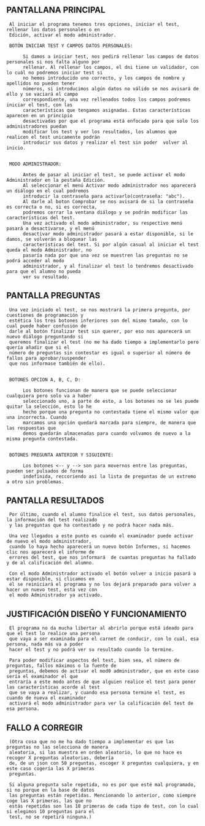 


PANTALLANA PRINCIPAL
--------------------------------
     Al iniciar el programa tenemos tres opciones, iniciar el test, rellenar los datos personales o en
     Edición, activar el modo administrador. 

     BOTÓN INICIAR TEST Y CAMPOS DATOS PERSONALES:

          Si damos a iniciar test, nos pedirá rellenar los campos de datos personales si nos falta alguno por 
          rellenar. Al rellenar los campos, el dni tiene un validador, con lo cuál no podremos iniciar test si
          no hemos introducido uno correcto, y los campos de nombre y apellidos no pueden tener
          números, si introducimos algún datos no válido se nos avisará de ello y se vaciará el campo
          correspondiente, una vez rellenados todos los campos podremos iniciar el test, con las 
          características que tengamos asignadas. Estas características aparecen en un principio 
          desactivadas por que el programa está enfocado para que solo los administradores puedan
          modificar los test y ver los resultados, los alumnos que realicen el test unicamente podrán
          introducir sus datos y realizar el test sin poder  volver al inicio. 


     MODO ADMINISTRADOR:

          Antes de pasar al iniciar el test, se puede activar el modo Administrador en la pestaña Edición. 
          Al seleccionar el menú Activar modo administrador nos aparecerá un diálogo en el cual podremos 
          introducir la contraseña para activarlo(contraseña: "abc"). 
          Al darle al boton Comprobar se nos avisará de si la contraseña es correcta o no, si es correcta, 
          podremos cerrar la ventana diálogo y se podrán modificar las características del test.
          Una vez activado el modo administrador, su respectivo menú pasará a desactivarse, y el menú 
          desactivar modo administrador pasará a estar disponible, si le damos, se volverán a bloquear las 
          características del test. Si por algún casual al iniciar el test queda el modo Administrador, no
          pasaría nada por que una vez se muestren las preguntas no se podrá acceder al modo
          administrador, y al finalizar el test lo tendremos desactivado para que el alumno no pueda
          ver su resultado.



PANTALLA PREGUNTAS
-------------------------------
     Una vez iniciado el test, se nos mostrará la primera pregunta, por cuestiones de programación y
     estética los tres botones inferiores son del mismo tamaño, con lo cual puede haber confusión de
     darle al botón finalizar test sin querer, por eso nos aparecerá un nuevo diálogo preguntando si
     queremos finalizar el test (no me ha dado tiempo a implementarlo pero quería añadir que si el
     número de preguntas sin contestar es igual o superior al número de fallos para aprobar/suspender
     que nos informase también de ello).


     BOTONES OPCION A, B, C, D:

          Los botones funcionan de manera que se puede seleccionar cualquiera pero solo va a haber
          seleccionado uno, a parte de esto, a los botones no se les puede quitar la selección, esto lo he
          hecho porque una pregunta no contestada tiene el mismo valor que una incorrecta. Cuando
          marcamos una opción quedará marcada para siempre, de manera que las respuestas que
          demos quedarán almacenadas para cuando volvamos de nuevo a la misma pregunta contestada.


     BOTONES PREGUNTA ANTERIOR Y SIGUIENTE:

          Los botones <-- y --> son para movernos entre las preguntas, pueden ser pulsados de forma
          indefinida, reccoriendo así la lista de preguntas de un extremo a otro sin problemas.



PANTALLA RESULTADOS
--------------------------------
     Por último, cuando el alumno finalice el test, sus datos personales, la información del test realizado
     y las preguntas que ha contestado y no podrá hacer nada más.

     Una vez llegados a este punto es cuando el examinador puede activar de nuevo el modo administrador, 
     cuando lo haya hecho aparecerá un nuevo botón Informes, si hacemos clic nos aparecerá el informe de 
     errores del test, que nos informará  de cuantas preguntas ha fallado y de al calificación del alumno.

     Con el modo Administrador activado el botón volver a inicio pasará a estar disponible, si clicamos en
     él se reiniciará el programa y no los dejará preparado para volver a hacer un nuevo test, esta vez con 
     el modo Administrador ya activado.



JUSTIFICACIÓN DISEÑO Y FUNCIONAMIENTO
-----------------------------------------------------------
     El programa no da mucha libertar al abrirlo porque está ideado para que el test lo realice una persona
     que vaya a ser examinada para el carnet de conducir, con lo cual, esa persona, nada más va a poder
     hacer el test y no podrá ver su resultado cuando lo termine.
     
     Para poder modificar aspectos del test, bien sea, el número de preguntas, fallos máximos o la fuente de 
     preguntas, debemos de activar el mod0 administrador, que en este caso sería el examinador el que
     entraría a este modo antes de que alguien realice el test para poner las características acorde al test
     que se vaya a realizar, y cuando esa persona termine el test, es cuando de nueva el examinador
     activará el modo administrador para ver la calificación del test de esa persona.



FALLO A CORREGIR
--------------------------
     (Otra cosa que no me ha dado tiempo a implementar es que las preguntas no las selecciona de manera
     aleatoria, si las muestra en orden aleatorio, lo que no hace es recoger X preguntas aleatorias, debería
     de, de un json con 50 preguntas, escoger X preguntas cualquiera, y en este caso cogería las X primeras
     preguntas.

     Si alguna pregunta sale repetida, no es por que esté mal programado, si no porque en la base de datos
     las preguntas están repetidas. Mencionando lo anterior, como siempre coge las X primeras, las que no 
     estás repetidas son las 10 primeras de cada tipo de test, con lo cual si elegimos 10 preguntas para el
     test, no se repetirá ninguna.)